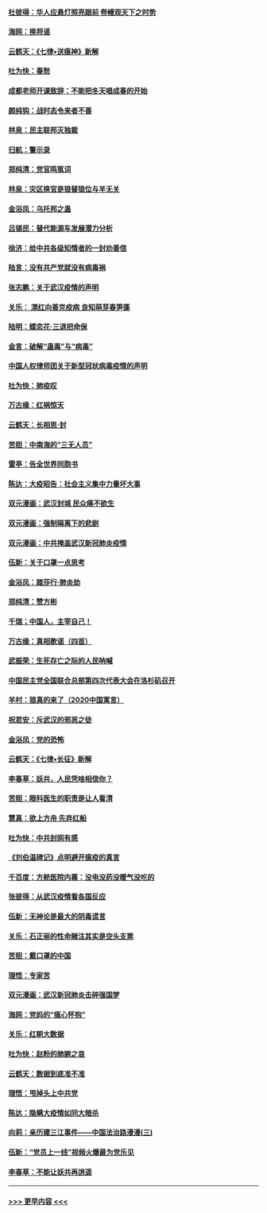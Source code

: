 #### [杜彼得：华人应悬灯照亮跟前 卷幔观天下之时势](../pages/nsc993/n11874822.md?t=02172044) 
#### [海网：换将谣](../pages/nsc993/n11873712.md?t=02172044) 
#### [云鹤天：《七律▪送瘟神》新解](../pages/nsc993/n11873598.md?t=02172044) 
#### [吐为快：春愁](../pages/nsc993/n11872801.md?t=02172044) 
#### [成都老师开课致辞：不能把冬天唱成春的开始](../pages/nsc993/n11872653.md?t=02172044) 
#### [颜纯钩：战时态令来者不善](../pages/nsc993/n11872011.md?t=02172044) 
#### [林泉：民主联邦灭独裁](../pages/nsc993/n11870998.md?t=02172044) 
#### [归航：警示录](../pages/nsc993/n11870963.md?t=02172044) 
#### [郑纯清：党官鸣冤词](../pages/nsc993/n11870938.md?t=02172044) 
#### [林泉：灾区换官是狼替狼位与羊无关](../pages/nsc993/n11870896.md?t=02172044) 
#### [金浴凤：乌托邦之蛊](../pages/nsc993/n11870879.md?t=02172044) 
#### [吕锡民：替代能源车发展潜力分析](../pages/nsc993/n11870656.md?t=02172044) 
#### [徐济：给中共各级知情者的一封劝善信](../pages/nsc993/n11868561.md?t=02172044) 
#### [陆言：没有共产党就没有病毒祸](../pages/nsc993/n11868232.md?t=02172044) 
#### [张志鹏：关于武汉疫情的声明](../pages/nsc993/n11867182.md?t=02172044) 
#### [关乐： 漂红向善克疫病 良知萌芽春笋蓬](../pages/nsc993/n11865710.md?t=02172044) 
#### [陆明：蝶恋花‧三退把命保](../pages/nsc993/n11865673.md?t=02172044) 
#### [金言：破解“蛊毒”与“病毒”](../pages/nsc993/n11864103.md?t=02172044) 
#### [中国人权律师团关于新型冠状病毒疫情的声明](../pages/nsc993/n11864249.md?t=02172044) 
#### [吐为快：肺疫叹](../pages/nsc993/n11864027.md?t=02172044) 
#### [万古缘：红祸惊天](../pages/nsc993/n11864079.md?t=02172044) 
#### [云鹤天：长相思‧封](../pages/nsc993/n11864006.md?t=02172044) 
#### [苦胆：中南海的“三无人员”](../pages/nsc993/n11862997.md?t=02172044) 
#### [雷亭：告全世界同胞书](../pages/nsc993/n11862572.md?t=02172044) 
#### [陈达：大疫昭告：社会主义集中力量坏大事](../pages/nsc993/n11859419.md?t=02172044) 
#### [双元漫画：武汉封城 民众痛不欲生](../pages/nsc993/n11859287.md?t=02172044) 
#### [双元漫画：强制隔离下的悲剧](../pages/nsc993/n11859244.md?t=02172044) 
#### [双元漫画：中共掩盖武汉新冠肺炎疫情](../pages/nsc993/n11858249.md?t=02172044) 
#### [伍新：关于口罩一点思考](../pages/nsc993/n11859195.md?t=02172044) 
#### [金浴凤：踏莎行‧肺炎劫](../pages/nsc993/n11858227.md?t=02172044) 
#### [郑纯清：赞方彬](../pages/nsc993/n11856803.md?t=02172044) 
#### [千瑞；中国人，主宰自己！](../pages/nsc993/n11856793.md?t=02172044) 
#### [万古缘：真相歌谣（四首）](../pages/nsc993/n11856263.md?t=02172044) 
#### [武振荣：生死存亡之际的人民呐喊](../pages/nsc993/n11856256.md?t=02172044) 
#### [中国民主党全国联合总部第四次代表大会在洛杉矶召开](../pages/nsc993/n11856344.md?t=02172044) 
#### [羊村：狼真的来了（2020中国寓言）](../pages/nsc993/n11856229.md?t=02172044) 
#### [祝君安：斥武汉的邪恶之徒](../pages/nsc993/n11855861.md?t=02172044) 
#### [金浴凤：党的恐怖](../pages/nsc993/n11855849.md?t=02172044) 
#### [云鹤天：《七律▪长征》新解](../pages/nsc993/n11855479.md?t=02172044) 
#### [李春草：妖共，人民凭啥相信你？](../pages/nsc993/n11855196.md?t=02172044) 
#### [苦胆：眼科医生的职责是让人看清](../pages/nsc993/n11853840.md?t=02172044) 
#### [慧真：欲上方舟 先弃红船](../pages/nsc993/n11853483.md?t=02172044) 
#### [吐为快：中共封网有感](../pages/nsc993/n11852575.md?t=02172044) 
#### [《刘伯温碑记》点明避开瘟疫的真言](../pages/nsc993/n11852128.md?t=02172044) 
#### [千百度：方舱医院内幕：没电没药没暖气没吃的](../pages/nsc993/n11850211.md?t=02172044) 
#### [张彼得：从武汉疫情看各国反应](../pages/nsc993/n11850102.md?t=02172044) 
#### [伍新：无神论是最大的阴毒谎言](../pages/nsc993/n11846129.md?t=02172044) 
#### [关乐：石正丽的性命赌注其实是空头支票](../pages/nsc993/n11846109.md?t=02172044) 
#### [苦胆：戴口罩的中国](../pages/nsc993/n11845576.md?t=02172044) 
#### [理悟：专家苦](../pages/nsc993/n11845564.md?t=02172044) 
#### [双元漫画：武汉新冠肺炎击碎强国梦](../pages/nsc993/n11843320.md?t=02172044) 
#### [海网：党妈的“瘟心怀抱”](../pages/nsc993/n11840740.md?t=02172044) 
#### [关乐：红朝大数据](../pages/nsc993/n11840675.md?t=02172044) 
#### [吐为快：赵粉的肺腑之哀](../pages/nsc993/n11840618.md?t=02172044) 
#### [云鹤天：数据到底准不准](../pages/nsc993/n11840325.md?t=02172044) 
#### [理悟：甩掉头上中共党](../pages/nsc993/n11838826.md?t=02172044) 
#### [陈达：隐瞒大疫情如同大暗杀](../pages/nsc993/n11838771.md?t=02172044) 
#### [向莉：亲历建三江事件——中国法治路漫漫(三)](../pages/nsc993/n11831825.md?t=02172044) 
#### [伍新：“党员上一线”视频火爆最为党乐见](../pages/nsc993/n11838200.md?t=02172044) 
#### [李春草：不能让妖共再逍遥](../pages/nsc993/n11838102.md?t=02172044) 

----
#### [ >>> 更早内容 <<< ](../indexes/nsc993-earlier.md)
